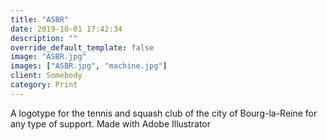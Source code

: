 ```yaml
---
title: "ASBR"
date: 2019-10-01 17:42:34
description: ""
override_default_template: false
image: "ASBR.jpg"
images: ["ASBR.jpg", "machine.jpg"]
client: Somebody
category: Print
---
```


A logotype for the tennis and squash club of the city of Bourg-la-Reine for any type of support. Made with Adobe Illustrator
